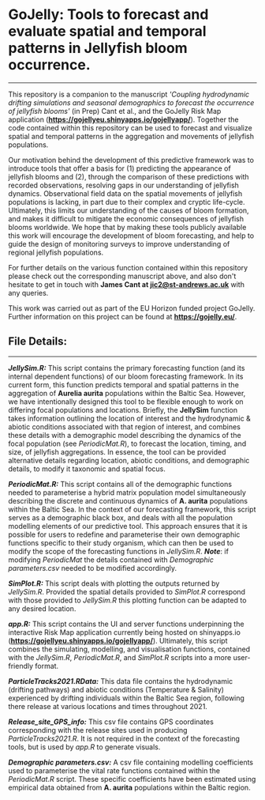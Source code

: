 # GoJelly: Tools to forecast and evaluate spatial and temporal patterns in Jellyfish bloom occurrence.
---

This repository is a companion to the manuscript *'Coupling hydrodynamic drifting simulations and seasonal demographics to forecast the occurrence of jellyfish blooms'* (in Prep) Cant et al., and the GoJelly Risk Map application (**https://gojellyeu.shinyapps.io/gojellyapp/**). Together the code contained within this repository can be used to forecast and visualize spatial and temporal patterns in the aggregation and movements of jellyfish populations.

Our motivation behind the development of this predictive framework was to introduce tools that offer a basis for (1) predicting the appearance of jellyfish blooms and (2), through the comparison of these predictions with recorded observations, resolving gaps in our understanding of jellyfish dynamics. Observational field data on the spatial movements of jellyfish populations is lacking, in part due to their complex and cryptic life-cycle. Ultimately, this limits our understanding of the causes of bloom formation, and makes it difficult to mitigate the economic consequences of jellyfish blooms worldwide. We hope that by making these tools publicly available this work will encourage the development of bloom forecasting, and help to guide the design of monitoring surveys to improve understanding of regional jellyfish populations.

For further details on the various function contained within this repository please check out the corresponding manuscript above, and also don't hesitate to get in touch with **James Cant at jic2@st-andrews.ac.uk** with any queries.

This work was carried out as part of the EU Horizon funded project GoJelly. Further information on this project can be found at **https://gojelly.eu/**.


## File Details:
---

***JellySim.R:***
This script contains the primary forecasting function (and its internal dependent functions) of our bloom forecasting framework. In its current form, this function predicts temporal and spatial patterns in the aggregation of **Aurelia aurita** populations within the Baltic Sea. However, we have intentionally designed this tool to be flexible enough to work on differing focal populations and locations. Briefly, the **JellySim** function takes information outlining the location of interest and the hydrodynamic & abiotic conditions associated with that region of interest, and combines these details with a demographic model describing the dynamics of the focal population (see *PeriodicMat.R*), to forecast the location, timing, and size, of jellyfish aggregations. In essence, the tool can be provided alternative details regarding location, abiotic conditions, and demographic details, to modify it taxonomic and spatial focus.

***PeriodicMat.R:***
This script contains all of the demographic functions needed to parameterise a hybrid matrix population model simultaneously describing the discrete and continuous dynamics of **A. aurita** populations within the Baltic Sea. In the context of our forecasting framework, this script serves as a demographic black box, and deals with all the population modelling elements of our predictive tool. This approach ensures that it is possible for users to redefine and parameterise their own demographic functions specific to their study organism, which can then be used to modify the scope of the forecasting functions in *JellySim.R*. ***Note***: if modifying *PeriodicMat* the details contained with *Demographic parameters.csv* needed to be modified accordingly.

***SimPlot.R:***
This script deals with plotting the outputs returned by *JellySim.R*. Provided the spatial details provided to *SimPlot.R* correspond with those provided to *JellySim.R* this plotting function can be adapted to any desired location.

***app.R:***
This script contains the UI and server functions underpinning the interactive Risk Map application currently being hosted on shinyapps.io (**https://gojellyeu.shinyapps.io/gojellyapp/**). Ultimately, this script combines the simulating, modelling, and visualisation functions, contained with the *JellySim.R*, *PeriodicMat.R*, and *SimPlot.R* scripts into a more user-friendly format.

***ParticleTracks2021.RData:***
This data file contains the hydrodynamic (drifting pathways) and abiotic conditions (Temperature & Salinity) experienced by drifting individuals within the Baltic Sea region, following there release at various locations and times throughout 2021.

***Release_site_GPS_info:***
This csv file contains GPS coordinates corresponding with the release sites used in producing *ParticleTracks2021.R*. It is not required in the context of the forecasting tools, but is used by *app.R* to generate visuals.

***Demographic parameters.csv:***
A csv file containing modelling coefficients used to parameterise the vital rate functions contained within the *PeriodicMat.R* script. These specific coefficients have been estimated using empirical data obtained from **A. aurita** populations within the Baltic region.
